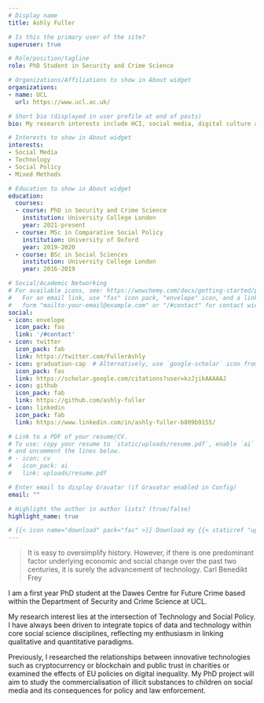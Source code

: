 ```yaml
---
# Display name
title: Ashly Fuller

# Is this the primary user of the site?
superuser: true

# Role/position/tagline
role: PhD Student in Security and Crime Science

# Organizations/Affiliations to show in About widget
organizations:
- name: UCL
  url: https://www.ucl.ac.uk/

# Short bio (displayed in user profile at end of posts)
bio: My research interests include HCI, social media, digital culture and social policy.

# Interests to show in About widget
interests:
- Social Media
- Technology
- Social Policy
- Mixed Methods

# Education to show in About widget
education:
  courses:
  - course: PhD in Security and Crime Science
    institution: University College London
    year: 2021-present
  - course: MSc in Comparative Social Policy
    institution: University of Oxford
    year: 2019-2020
  - course: BSc in Social Sciences
    institution: University College London
    year: 2016-2019

# Social/Academic Networking
# For available icons, see: https://wowchemy.com/docs/getting-started/page-builder/#icons
#   For an email link, use "fas" icon pack, "envelope" icon, and a link in the
#   form "mailto:your-email@example.com" or "/#contact" for contact widget.
social:
- icon: envelope
  icon_pack: fas
  link: '/#contact'
- icon: twitter
  icon_pack: fab
  link: https://twitter.com/FullerAshly
- icon: graduation-cap  # Alternatively, use `google-scholar` icon from `ai` icon pack
  icon_pack: fas
  link: https://scholar.google.com/citations?user=kzJjikAAAAAJ
- icon: github
  icon_pack: fab
  link: https://github.com/ashly-fuller
- icon: linkedin
  icon_pack: fab
  link: https://www.linkedin.com/in/ashly-fuller-b809b9155/

# Link to a PDF of your resume/CV.
# To use: copy your resume to `static/uploads/resume.pdf`, enable `ai` icons in `params.toml`, 
# and uncomment the lines below.
# - icon: cv
#   icon_pack: ai
#   link: uploads/resume.pdf

# Enter email to display Gravatar (if Gravatar enabled in Config)
email: ""

# Highlight the author in author lists? (true/false)
highlight_name: true

# {{< icon name="download" pack="fas" >}} Download my {{< staticref "uploads/demo_resume.pdf" "newtab" >}}resumé{{< /staticref >}}.
---
```


> It is easy to oversimplify history. However, if there is one predominant factor underlying economic and social change over the past two centuries, it is surely the advancement of technology. 
Carl Benedikt Frey

I am a first year PhD student at the Dawes Centre for Future Crime based within the Department of Security and Crime Science at UCL.

My research interest lies at the intersection of Technology and Social Policy. I have always been driven to integrate topics of data and technology within core social science disciplines, reflecting my enthusiasm in linking qualitative and quantitative paradigms.

Previously, I researched the relationships between innovative technologies such as cryptocurrency or blockchain and public trust in charities or examined the effects of EU policies on digital inequality.
My PhD project will aim to study the commercialisation of illicit substances to children on social media and its consequences for policy and law enforcement.

